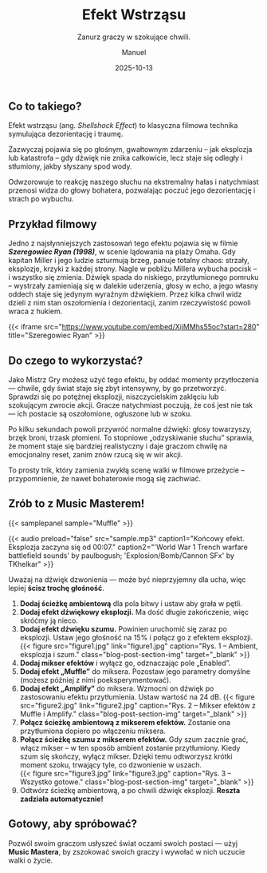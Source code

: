 ﻿---
title: "Efekt Wstrząsu"
subtitle: "Zanurz graczy w szokujące chwili."
date: 2025-10-13
author: "Manuel"
thumbnail: "en/blog/muffle/thumbnail.jpg"
---

## Co to takiego?

Efekt wstrząsu (ang. *Shellshock Effect*) to klasyczna filmowa technika symulująca dezorientację i traumę.

Zazwyczaj pojawia się po głośnym, gwałtownym zdarzeniu – jak eksplozja lub katastrofa – gdy dźwięk nie znika całkowicie, lecz staje się odległy i stłumiony, jakby słyszany spod wody.  

Odwzorowuje to reakcję naszego słuchu na ekstremalny hałas i natychmiast przenosi widza do głowy bohatera, pozwalając poczuć jego dezorientację i strach po wybuchu.

## Przykład filmowy

Jedno z najsłynniejszych zastosowań tego efektu pojawia się w filmie ***Szeregowiec Ryan (1998)***, w scenie lądowania na plaży Omaha. Gdy kapitan Miller i jego ludzie szturmują brzeg, panuje totalny chaos: strzały, eksplozje, krzyki z każdej strony. Nagle w pobliżu Millera wybucha pocisk – i wszystko się zmienia. Dźwięk spada do niskiego, przytłumionego pomruku – wystrzały zamieniają się w dalekie uderzenia, głosy w echo, a jego własny oddech staje się jedynym wyraźnym dźwiękiem. Przez kilka chwil widz dzieli z nim stan oszołomienia i dezorientacji, zanim rzeczywistość powoli wraca z hukiem.

{{< iframe src="https://www.youtube.com/embed/XijMMhs55oc?start=280" title="Szeregowiec Ryan" >}}

## Do czego to wykorzystać?

Jako Mistrz Gry możesz użyć tego efektu, by oddać momenty przytłoczenia — chwile, gdy świat staje się zbyt intensywny, by go przetworzyć.  
Sprawdzi się po potężnej eksplozji, niszczycielskim zaklęciu lub szokującym zwrocie akcji. Gracze natychmiast poczują, że coś jest nie tak — ich postacie są oszołomione, ogłuszone lub w szoku.

Po kilku sekundach powoli przywróć normalne dźwięki: głosy towarzyszy, brzęk broni, trzask płomieni. To stopniowe „odzyskiwanie słuchu” sprawia, że moment staje się bardziej realistyczny i daje graczom chwilę na emocjonalny reset, zanim znów rzucą się w wir akcji. 

To prosty trik, który zamienia zwykłą scenę walki w filmowe przeżycie – przypomnienie, że nawet bohaterowie mogą się zachwiać.

## Zrób to z Music Masterem!

{{< samplepanel sample="Muffle" >}}

{{< audio preload="false" src="sample.mp3" caption1="Końcowy efekt. Eksplozja zaczyna się od 00:07." caption2="'World War 1 Trench warfare battlefield sounds' by paulbogush; 'Explosion/Bomb/Cannon SFx' by TKhelkar" >}}

Uważaj na dźwięk dzwonienia — może być nieprzyjemny dla ucha, więc lepiej **ścisz trochę głośność**.

1. **Dodaj ścieżkę ambientową** dla pola bitwy i ustaw aby grała w pętli.  
1. **Dodaj efekt dźwiękowy eksplozji.** Ma dość długie zakończenie, więc skróćmy ją nieco.  
1. **Dodaj efekt dźwięku szumu.** Powinien uruchomić się zaraz po eksplozji. Ustaw jego głośność na 15% i połącz go z efektem eksplozji.  
{{< figure src="figure1.jpg" link="figure1.jpg" caption="Rys. 1 – Ambient, eksplozja i szum." class="blog-post-section-img" target="_blank" >}}  
1. **Dodaj mikser efektów** i wyłącz go, odznaczając pole „Enabled”.  
1. **Dodaj efekt „Muffle”** do miksera. Pozostaw jego parametry domyślne (możesz później z nimi poeksperymentować).  
1. **Dodaj efekt „Amplify”** do miksera. Wzmocni on dźwięk po zastosowaniu efektu przytłumienia. Ustaw wartość na 24 dB.
{{< figure src="figure2.jpg" link="figure2.jpg" caption="Rys. 2 – Mikser efektów z Muffle i Amplify." class="blog-post-section-img" target="_blank" >}}  
1. **Połącz ścieżkę ambientową z mikserem efektów.** Zostanie ona przytłumiona dopiero po włączeniu miksera.  
1. **Połącz ścieżkę szumu z mikserem efektów.** Gdy szum zacznie grać, włącz mikser – w ten sposób ambient zostanie przytłumiony. Kiedy szum się skończy, wyłącz mikser. Dzięki temu odtworzysz krótki moment szoku, trwający tyle, co dzwonienie w uszach.  
{{< figure src="figure3.jpg" link="figure3.jpg" caption="Rys. 3 – Wszystko gotowe." class="blog-post-section-img" target="_blank" >}}  
1. Odtwórz ścieżkę ambientową, a po chwili dźwięk eksplozji. **Reszta zadziała automatycznie!**

## Gotowy, aby spróbować?

Pozwól swoim graczom usłyszeć świat oczami swoich postaci — użyj **Music Mastera**, by zszokować swoich graczy i wywołać w nich uczucie walki o życie.
